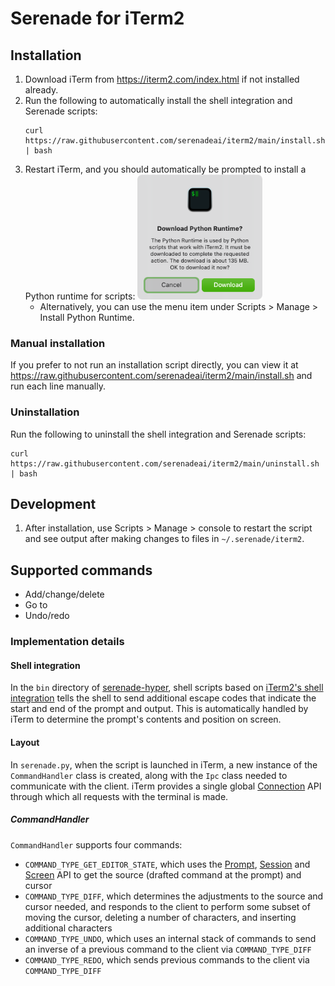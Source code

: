 # Serenade for iTerm2

## Installation

1. Download iTerm from https://iterm2.com/index.html if not installed already.
1. Run the following to automatically install the shell integration and Serenade scripts:
   ```
   curl https://raw.githubusercontent.com/serenadeai/iterm2/main/install.sh | bash
   ```
1. Restart iTerm, and you should automatically be prompted to install a Python runtime for scripts:
   <img src="readme/runtime_prompt.png" width=200 />
    - Alternatively, you can use the menu item under Scripts > Manage > Install Python Runtime.
    
### Manual installation

If you prefer to not run an installation script directly, you can view it at https://raw.githubusercontent.com/serenadeai/iterm2/main/install.sh and run each line manually.

### Uninstallation

Run the following to uninstall the shell integration and Serenade scripts:
   ```
   curl https://raw.githubusercontent.com/serenadeai/iterm2/main/uninstall.sh | bash
   ```

## Development

1. After installation, use Scripts > Manage > console to restart the script and see output after making changes to files in `~/.serenade/iterm2`.

## Supported commands

- Add/change/delete
- Go to
- Undo/redo

### Implementation details

#### Shell integration

In the `bin` directory of [serenade-hyper](https://github.com/serenadeai/serenade-hyper/tree/main/bin), shell scripts based on [iTerm2's shell integration](https://iterm2.com/documentation-shell-integration.html) tells the shell to send additional escape codes that indicate the start and end of the prompt and output. This is automatically handled by iTerm to determine the prompt's contents and position on screen.

#### Layout

In `serenade.py`, when the script is launched in iTerm, a new instance of the `CommandHandler` class is created, along with the `Ipc` class needed to communicate with the client. iTerm provides a single global [Connection](https://iterm2.com/python-api/connection.html) API through which all requests with the terminal is made.

##### CommandHandler

`CommandHandler` supports four commands:
- `COMMAND_TYPE_GET_EDITOR_STATE`, which uses the [Prompt](https://iterm2.com/python-api/prompt.html), [Session](https://iterm2.com/python-api/session.html) and [Screen](https://iterm2.com/python-api/screen.html) API to get the source (drafted command at the prompt) and cursor
- `COMMAND_TYPE_DIFF`, which determines the adjustments to the source and cursor needed, and responds to the client to perform some subset of moving the cursor, deleting a number of characters, and inserting additional characters
- `COMMAND_TYPE_UNDO`, which uses an internal stack of commands to send an inverse of a previous command to the client via `COMMAND_TYPE_DIFF`
- `COMMAND_TYPE_REDO`, which sends previous commands to the client via `COMMAND_TYPE_DIFF`
